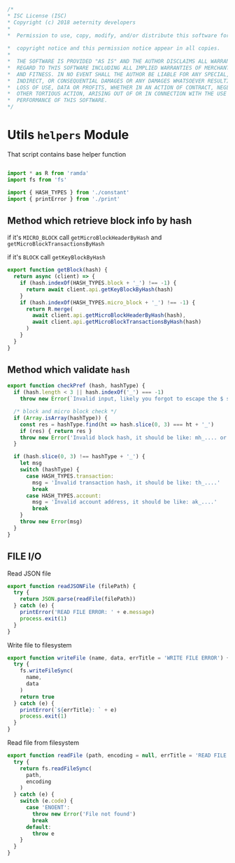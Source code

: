 





  

```js
/*
* ISC License (ISC)
* Copyright (c) 2018 aeternity developers
*
*  Permission to use, copy, modify, and/or distribute this software for any
                                                                        *  purpose with or without fee is hereby granted, provided that the above
*  copyright notice and this permission notice appear in all copies.
*
*  THE SOFTWARE IS PROVIDED "AS IS" AND THE AUTHOR DISCLAIMS ALL WARRANTIES WITH
*  REGARD TO THIS SOFTWARE INCLUDING ALL IMPLIED WARRANTIES OF MERCHANTABILITY
*  AND FITNESS. IN NO EVENT SHALL THE AUTHOR BE LIABLE FOR ANY SPECIAL, DIRECT,
*  INDIRECT, OR CONSEQUENTIAL DAMAGES OR ANY DAMAGES WHATSOEVER RESULTING FROM
*  LOSS OF USE, DATA OR PROFITS, WHETHER IN AN ACTION OF CONTRACT, NEGLIGENCE OR
*  OTHER TORTIOUS ACTION, ARISING OUT OF OR IN CONNECTION WITH THE USE OR
*  PERFORMANCE OF THIS SOFTWARE.
*/

```







# Utils `helpers` Module
That script contains base helper function


  

```js

import * as R from 'ramda'
import fs from 'fs'

import { HASH_TYPES } from './constant'
import { printError } from './print'


```







## Method which retrieve block info by hash
if it's `MICRO_BLOCK` call `getMicroBlockHeaderByHash` and `getMicroBlockTransactionsByHash`

if it's `BLOCK` call `getKeyBlockByHash`


  

```js
export function getBlock(hash) {
  return async (client) => {
    if (hash.indexOf(HASH_TYPES.block + '_') !== -1) {
      return await client.api.getKeyBlockByHash(hash)
    }
    if (hash.indexOf(HASH_TYPES.micro_block + '_') !== -1) {
      return R.merge(
        await client.api.getMicroBlockHeaderByHash(hash),
        await client.api.getMicroBlockTransactionsByHash(hash)
      )
    }
  }
}


```







## Method which validate `hash`


  

```js
export function checkPref (hash, hashType) {
  if (hash.length < 3 || hash.indexOf('_') === -1)
    throw new Error(`Invalid input, likely you forgot to escape the $ sign (use \\_)`)

  /* block and micro block check */
  if (Array.isArray(hashType)) {
    const res = hashType.find(ht => hash.slice(0, 3) === ht + '_')
    if (res) { return res }
    throw new Error('Invalid block hash, it should be like: mh_.... or kh._...')
  }

  if (hash.slice(0, 3) !== hashType + '_') {
    let msg
    switch (hashType) {
      case HASH_TYPES.transaction:
        msg = 'Invalid transaction hash, it should be like: th_....'
        break
      case HASH_TYPES.account:
        msg = 'Invalid account address, it should be like: ak_....'
        break
    }
    throw new Error(msg)
  }
}


```







## FILE I/O








Read JSON file


  

```js
export function readJSONFile (filePath) {
  try {
    return JSON.parse(readFile(filePath))
  } catch (e) {
    printError('READ FILE ERROR: ' + e.message)
    process.exit(1)
  }
}


```







Write file to filesystem


  

```js
export function writeFile (name, data, errTitle = 'WRITE FILE ERROR') {
  try {
    fs.writeFileSync(
      name,
      data
    )
    return true
  } catch (e) {
    printError(`${errTitle}: ` + e)
    process.exit(1)
  }
}


```







Read file from filesystem


  

```js
export function readFile (path, encoding = null, errTitle = 'READ FILE ERR') {
  try {
    return fs.readFileSync(
      path,
      encoding
    )
  } catch (e) {
    switch (e.code) {
      case 'ENOENT':
        throw new Error('File not found')
        break
      default:
        throw e
    }
  }
}


```




